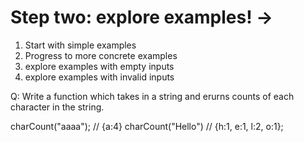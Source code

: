 # Step two: explore examples! ->

1. Start with simple examples
2. Progress to more concrete examples
3. explore examples with empty inputs
4. explore examples with invalid inputs

Q: Write a function which takes in a string and erurns counts of each character in the string.

charCount("aaaa"); // {a:4}
charCount("Hello") // {h:1, e:1, l:2, o:1};
